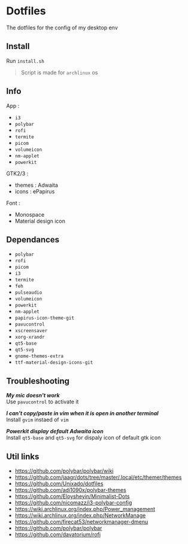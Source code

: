 Dotfiles
========

The dotfiles for the config of my desktop env

Install
-------

Run `install.sh`
> Script is made for `archlinux` os

Info
----

App :
 - `i3`
 - `polybar`
 - `rofi`
 - `termite`
 - `picom`
 - `volumeicon`
 - `nm-applet`
 - `powerkit`

GTK2/3 :
 - themes : Adwaita
 - icons : ePapirus

Font :
 - Monospace
 - Material design icon

Dependances
-----------

 - `polybar`
 - `rofi`
 - `picom`
 - `i3`
 - `termite`
 - `feh`
 - `pulseaudio`
 - `volumeicon`
 - `powerkit`
 - `nm-applet`
 - `papirus-icon-theme-git`
 - `pavucontrol`
 - `xscreensaver`
 - `xorg-xrandr`
 - `qt5-base`
 - `qt5-svg`
 - `gnome-themes-extra`
 - `ttf-material-design-icons-git`

Troubleshooting
---------------

***My mic doesn't work*** \
Use `pavucontrol` to activate it

***I can't copy/paste in vim when it is open in another terminal*** \
Install `gvim` instaed of `vim`

***Powerkit display default Adwaita icon*** \
Install `qt5-base` and `qt5-svg` for dispaly icon of default gtk icon
 
Util links
----------
- https://github.com/polybar/polybar/wiki
- https://github.com/jaagr/dots/tree/master/.local/etc/themer/themes
- https://github.com/Unixado/dotfiles
- https://github.com/adi1090x/polybar-themes
- https://github.com/Eloysheyin/Minimalist-Dots
- https://github.com/nicomazz/i3-polybar-config
- https://wiki.archlinux.org/index.php/Power_management
- https://wiki.archlinux.org/index.php/NetworkManage
- https://github.com/firecat53/networkmanager-dmenu
- https://github.com/polybar/polybar
- https://github.com/davatorium/rofi

